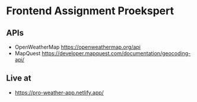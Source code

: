 # Frontend Assignment Proekspert

## APIs

-   OpenWeatherMap https://openweathermap.org/api
-   MapQuest https://developer.mapquest.com/documentation/geocoding-api/

## Live at

-   https://pro-weather-app.netlify.app/
